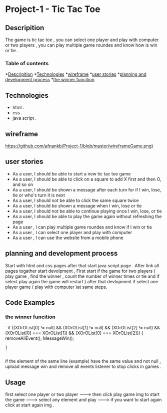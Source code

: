 # Project-1  - Tic Tac Toe

## Descripition

  The game is tic tac toe , you can select one player and play with computer or two players , you can play multiple game roundes and know how is win or tie .
  
### Table of contents

*[Descripition](#Descripition)
*[Technologies](#Technologies)
*[wireframe](#wireframe)
*[user stories](#userstories)
*[planning and development process](#planninganddevelopmentprocess)
*[the winner funcition](#thewinnerfuncition)

## Technologies

- html .
- css .
- java script .

## wireframe

<https://github.com/afnankb/Project-1/blob/master/wireframeGame.png)>

## user stories

- As a user, I should be able to start a new tic tac toe game
- As a user, I should be able to click on a square to add X first and then O, and so on
- As a user, I should be shown a message after each turn for if I win, lose, tie or who's turn it is next
- As a user, I should not be able to click the same square twice
- As a user, I should be shown a message when I win, lose or tie
- As a user, I should not be able to continue playing once I win, lose, or tie
- As a user, I should be able to play the game again without refreshing the page
- As a user , I can play multiple game roundes and know if I win or tie
- As a user , I can select one player and play with computer
- As a user , I can use the website from a mobile phone

## planning and development process

  Start with html and css pages after that start java script page .
  After link all pages togather start devolpment , First start if the game for two players ( play game , find the winner , count the number of winner times or tie  and if select play again the game will restart ) after that devlopment if select one player game ( play with computer )at same steps.

## Code Examples

### the winner funcition

`
if ((XOrOList[0] != null) && (XOrOList[1] != null) && (XOrOList[2] != null) && (XOrOList[0] === XOrOList[1]) && (XOrOList[0] === XOrOList[2])) {
        removeAllEvent();
       MessageWin();

    }
    `
if the element of the same line (example) have the same value and not null , upload message win and remove all events listener to stop clicks in games .

## Usage

first select one player or two player ---> then click play game img to start the game ---> select any element and play ---> if you want to start again click at start again img .
